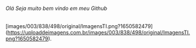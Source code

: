 ######  Olá Seja muito bem vindo em meu Github

[images/003/838/498/original/ImagensTI.png?1650582479] (https://uploaddeimagens.com.br/images/003/838/498/original/ImagensTI.png?1650582479).

<!--
**wbrtech/wbrtech** is a ✨ _special_ ✨ repository because its `README.md` (this file) appears on your GitHub profile.

Here are some ideas to get you started:

- 🔭 I’m currently working on ...
- 🌱 I’m currently learning ...
- 👯 I’m looking to collaborate on ...
- 🤔 I’m looking for help with ...
- 💬 Ask me about ...
- 📫 How to reach me: ...
- 😄 Pronouns: ...
- ⚡ Fun fact: ...
-->
